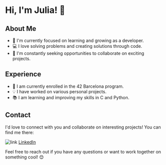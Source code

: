 # Hi, I'm Julia! 👋

## About Me

- 🌱 I'm currently focused on learning and growing as a developer.
- 💻 I love solving problems and creating solutions through code.
- 🚀 I'm constantly seeking opportunities to collaborate on exciting projects.

## Experience

- 💼 I am currently enrolled in the 42 Barcelona program.
- 💡 I have worked on various personal projects.
- 📚 I am learning and improving my skills in C and Python.

## Contact

I'd love to connect with you and collaborate on interesting projects! You can find me there:

![link](https://github.com/JuliaORS/JuliaORS/assets/128370372/899131af-5785-4018-9463-6ab0c3115f76)  [LinkedIn](https://www.linkedin.com/in/julia-olle-347b99138/)


Feel free to reach out if you have any questions or want to work together on something cool! 😊
